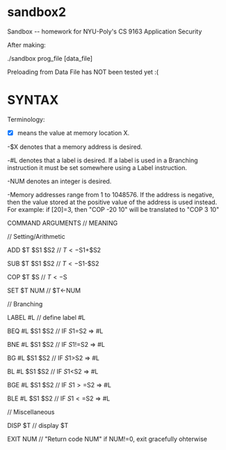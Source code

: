 sandbox2
========

Sandbox -- homework for NYU-Poly's CS 9163 Application Security

After making:

./sandbox prog_file [data_file]

Preloading from Data File has NOT been tested yet :(

SYNTAX
========

Terminology:

-[X] means the value at memory location X.

-$X denotes that a memory address is desired.

-#L denotes that a label is desired. If a label is used in a Branching instruction it must be set somewhere using a Label instruction.

-NUM denotes an integer is desired.

-Memory addresses range from 1 to 1048576. If the address is negative, then the value stored at the positive value of the address is used instead. For example: if [20]=3, then "COP -20 10" will be translated to "COP 3 10"

COMMAND	ARGUMENTS		//	MEANING


// Setting/Arithmetic

ADD		$T	$S1	$S2		//	$T<-$S1+$S2

SUB		$T	$S1	$S2		//	$T<-$S1-$S2

COP		$T	$S			//	$T<-$S

SET		$T	NUM			//	$T<-NUM


// Branching

LABEL	#L				//	define label #L

BEQ		#L	$S1	$S2		//	IF $S1=$S2 => #L

BNE		#L	$S1	$S2		//	IF $S1!=$S2 => #L

BG		#L	$S1	$S2		//	IF $S1>$S2 => #L

BL		#L	$S1	$S2		//	IF $S1<$S2 => #L

BGE		#L	$S1	$S2		//	IF $S1>=$S2 => #L

BLE		#L	$S1	$S2		//	IF $S1<=$S2 => #L


// Miscellaneous

DISP	$T				//	display $T

EXIT	NUM				//	"Return code NUM" if NUM!=0, exit gracefully ohterwise
